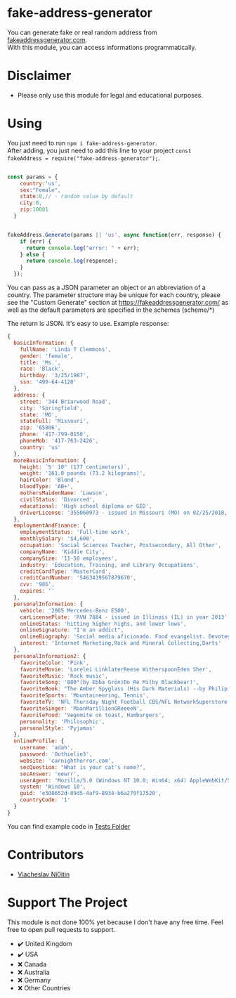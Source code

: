 # fake-address-generator
You can generate fake or real random address from [fakeaddressgenerator.com](https://fakeaddressgenerator.com).<br/>
With this module, you can access informations programmatically.

# Disclaimer
* Please only use this module for legal and educational purposes.

# Using
You just need to run `npm i fake-address-generator`.<br/>
After adding, you just need to add this line to your project `const fakeAddress = require("fake-address-generator");`.<br/>

```javascript

const params = {
    country:'us',
    sex:"Female",
    state:0,// - random value by default
    city:0,
    zip:10001
  } 


fakeAddress.Generate(params || 'us', async function(err, response) {
    if (err) {
      return console.log("error: " + err);
    } else {
      return console.log(response);
    }
  });
```
You can pass as a JSON parameter an object or an abbreviation of a country.
The parameter structure may be unique for each country, please see the "Custom Generate" section at https://fakeaddressgenerator.com/
as well as the default parameters are specified in the schemes (scheme/*)

The return is JSON. It's easy to use. Example response:
```javascript
{
  basicInformation: {
    fullName: 'Linda T Clemmons',
    gender: 'female',
    title: 'Ms.',
    race: 'Black',
    birthday: '3/25/1987',
    ssn: '499-64-4120'
  },
  address: {
    street: '344 Briarwood Road',
    city: 'Springfield',
    state: 'MO',
    stateFull: 'Missouri',
    zip: '65806',
    phone: '417-799-0150',
    phoneMob: '417-763-2426',
    country: 'us'
  },
  moreBasicInformation: {
    height: `5' 10" (177 centimeters)`,
    weight: '161.0 pounds (73.2 kilograms)',
    hairColor: 'Blond',
    bloodType: 'AB+',
    mothersMaidenName: 'Lawson',
    civilStatus: 'Divorced',
    educational: 'High school diploma or GED',
    driverLicense: '355060973 - issued in Missouri (MO) on 02/25/2018, expires 02/25/2022'
  },
  employmentAndFinance: {
    employmentStatus: 'Full-time work',
    monthlySalary: '$4,600',
    occupation: 'Social Sciences Teacher, Postsecondary, All Other',
    companyName: 'Kiddie City',
    companySize: '11-50 employees',
    industry: 'Education, Training, and Library Occupations',
    creditCardType: 'MasterCard',
    creditCardNumber: '5463439567879670',
    cvv: '986',
    expires: ''
  },
  personalInformation: {
    vehicle: '2005 Mercedes-Benz E500',
    carLicensePlate: 'RVN 7884 - issued in Illinois (IL) in year 2013',
    onlineStatus: 'hitting higher highs, and lower lows',
    onlineSignature: "I'm an addict",
    onlineBiography: 'Social media aficionado. Food evangelist. Devoted web scholar. Beer maven. Proud reader.',
    interest: 'Internet Marketing,Rock and Mineral Collecting,Darts'
  },
  personalInformation2: {
    favoriteColor: 'Pink',
    favoriteMovie: 'Lorelei LinklaterReese WitherspoonEden Sher',
    favoriteMusic: 'Rock music',
    favoriteSong: '800°(by Ebba Grön)Do Re Mi(by Blackbear)',
    favoriteBook: "The Amber Spyglass (His Dark Materials) --by Philip PullmanThe Tell-Tale Heart and Other Writings --by Edgar Allan PoeThe Titan's Curse (Percy Jackson and the Olympians) --by Rick Riordan",
    favoriteSports: 'Mountaineering, Tennis',
    favoriteTV: 'NFL Thursday Night Football CBS/NFL NetworkSuperstore NBCThe Middle ABC',
    favoriteSinger: 'MaanMarillionGReeeeN',
    favoriteFood: 'Vegemite on toast, Hamburgers',
    personality: 'Philosophic',
    personalStyle: 'Pyjamas'
  },
  onlineProfile: {
    username: 'adah',
    password: 'Outhielie3',
    website: 'carnighthorror.com',
    secQuestion: "What is your cat's name?",
    secAnswer: 'eewrr',
    userAgent: 'Mozilla/5.0 (Windows NT 10.0; Win64; x64) AppleWebKit/537.36 (KHTML, like Gecko) Chrome/57.0.2987.13',
    system: 'Windows 10',
    guid: 'e308652d-89d5-4af9-8934-b6a270f17520',
    countryCode: '1'
  }
}
```
You can find example code in [Tests Folder](https://github.com/muratulashozturk/fake-address-generator/blob/main/tests/)

# Contributors
- [Viacheslav Ni0itin](https://github.com/dzxt)


# Support The Project
This module is not done 100% yet because I don't have any free time. Feel free to open pull requests to support.
- ✔️ United Kingdom
- ✔️ USA
- ❌ Canada
- ❌ Australia
- ❌ Germany
- ❌ Other Countries
